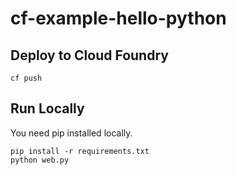 cf-example-hello-python
=======================

Deploy to Cloud Foundry
-----------------------------

```
cf push
```

Run Locally
-----------

You need pip installed locally.

```
pip install -r requirements.txt
python web.py
```
